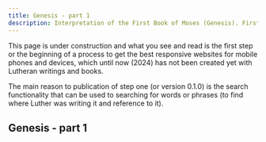 ```yaml
---
title: Genesis - part 1
description: Interpretation of the First Book of Moses (Genesis). First part.
---
```


This page is under construction and what you see and read is the first step or the beginning of a process to get the best responsive websites for mobile phones and devices, which until now (2024) has not been created yet with Lutheran writings and books.

The main reason to publication of step one (or version 0.1.0) is the search functionality that can be used to searching for words or phrases (to find where Luther was writing it and reference to it).

## Genesis - part 1
